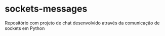 # sockets-messages
Repositório com projeto de chat desenvolvido através da comunicação de sockets em Python
